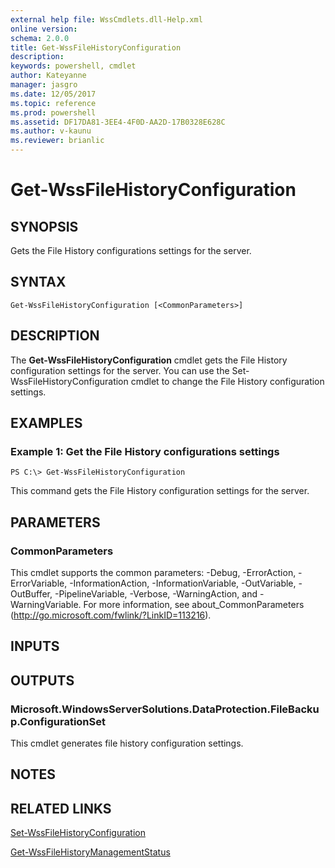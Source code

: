 ```yaml
---
external help file: WssCmdlets.dll-Help.xml
online version: 
schema: 2.0.0
title: Get-WssFileHistoryConfiguration
description: 
keywords: powershell, cmdlet
author: Kateyanne
manager: jasgro
ms.date: 12/05/2017
ms.topic: reference
ms.prod: powershell
ms.assetid: DF17DA81-3EE4-4F0D-AA2D-17B0328E628C
ms.author: v-kaunu
ms.reviewer: brianlic
---
```


# Get-WssFileHistoryConfiguration

## SYNOPSIS
Gets the File History configurations settings for the server.

## SYNTAX

```
Get-WssFileHistoryConfiguration [<CommonParameters>]
```

## DESCRIPTION
The **Get-WssFileHistoryConfiguration** cmdlet gets the File History configuration settings for the server.
You can use the Set-WssFileHistoryConfiguration cmdlet to change the File History configuration settings.

## EXAMPLES

### Example 1: Get the File History configurations settings
```
PS C:\> Get-WssFileHistoryConfiguration
```

This command gets the File History configuration settings for the server.

## PARAMETERS

### CommonParameters
This cmdlet supports the common parameters: -Debug, -ErrorAction, -ErrorVariable, -InformationAction, -InformationVariable, -OutVariable, -OutBuffer, -PipelineVariable, -Verbose, -WarningAction, and -WarningVariable. For more information, see about_CommonParameters (http://go.microsoft.com/fwlink/?LinkID=113216).

## INPUTS

## OUTPUTS

### Microsoft.WindowsServerSolutions.DataProtection.FileBackup.ConfigurationSet
This cmdlet generates file history configuration settings.

## NOTES

## RELATED LINKS

[Set-WssFileHistoryConfiguration](./Set-WssFileHistoryConfiguration.md)

[Get-WssFileHistoryManagementStatus](./Get-WssFileHistoryManagementStatus.md)

